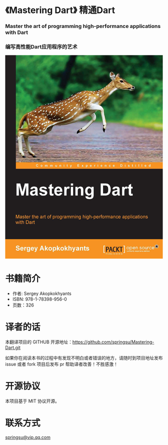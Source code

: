 # 《Mastering Dart》 精通Dart 
### Master the art of programming high-performance applications with Dart 
### 编写高性能Dart应用程序的艺术

![Mastering Dart](images/cover.jpg)

# 书籍简介
* 作者: Sergey Akopkokhyants
* ISBN: 978-1-78398-956-0
* 页数：326


# 译者的话
本翻译项目的 GITHUB 开源地址：https://github.com/springsu/Mastering-Dart.git

如果你在阅读本书的过程中有发现不明白或者错误的地方，请随时到项目地址发布 issue 或者 fork 项目后发布 pr 帮助译者改善！不胜感激！

# 开源协议
本项目基于 MIT 协议开源。

# 联系方式
springsu@vip.qq.com
